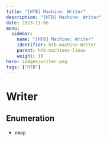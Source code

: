 ```yaml
---
title: "[HTB] Machine: Writer"
description: "[HTB] Machine: Writer"
date: 2023-11-06
menu:
  sidebar:
    name: "[HTB] Machine: Writer"
    identifier: htb-machine-Writer
    parent: htb-machines-linux
    weight: 10
hero: images/writer.png
tags: ["HTB"]
---
```


# Writer
## Enumeration
- `nmap`